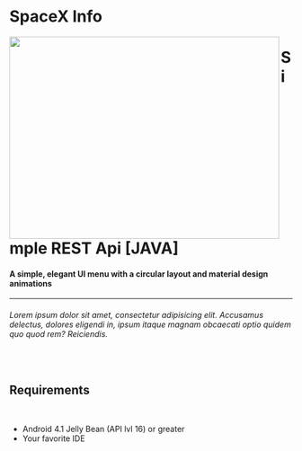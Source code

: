 # SpaceX Info

<a href="https://github.com/dgritsenko/SpaceXInfo">
<img align="left" src="https://github.com/dgritsenko/SpaceXInfo/blob/master/preview.gif" width="480" height="360" /></a>

<p><h1 align="left">Simple REST Api [JAVA]</h1></p>

<h4>A simple, elegant UI menu with a circular layout and material design animations</h4>


___


<p><h6>Lorem ipsum dolor sit amet, consectetur adipisicing elit. Accusamus delectus, dolores eligendi in, ipsum itaque magnam obcaecati optio quidem quo quod rem? Reiciendis.</h6>
</p>

</br>

## Requirements
​
- Android 4.1 Jelly Bean (API lvl 16) or greater
- Your favorite IDE
